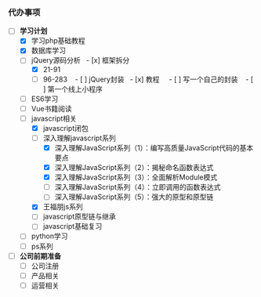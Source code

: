 ### 代办事项
- [ ] **学习计划**
    - [x] 学习php基础教程
    - [x] 数据库学习
    - [ ] jQuery源码分析 
    	- [x] 框架拆分
        - [x] 21-91
        - [ ] 96-283
    - [ ] jQuery封装
    	- [x] 教程
    	- [ ] 写一个自己的封装
    - [ ] 第一个线上小程序
    - [ ] ES6学习
    - [ ] Vue书籍阅读
    - [ ] javascript相关
        - [x] javascript闭包
        - [ ] 深入理解javascript系列
	        - [x] 深入理解JavaScript系列（1）：编写高质量JavaScript代码的基本要点
	        - [x] 深入理解JavaScript系列（2）：揭秘命名函数表达式 
            - [x] 深入理解JavaScript系列（3）：全面解析Module模式
            - [ ] 深入理解JavaScript系列（4）：立即调用的函数表达式
            - [ ] 深入理解JavaScript系列（5）：强大的原型和原型链
        - [x] 王福朋js系列
        - [ ] javascript原型链与继承
        - [ ] javascript基础复习
    - [ ] python学习
    - [ ] ps系列
- [ ] **公司前期准备**
    - [ ] 公司注册
    - [ ] 产品相关
    - [ ] 运营相关
